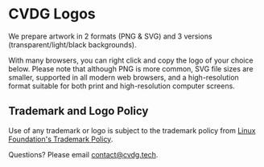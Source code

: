 # CVDG Logos

We prepare artwork in 2 formats (PNG & SVG) and 3 versions (transparent/light/black backgrounds).

With many browsers, you can right click and copy the logo of your choice below. Please note that although PNG is more common, SVG file sizes are smaller, supported in all modern web browsers, and a high-resolution format suitable for both print and high-resolution computer screens.

## Trademark and Logo Policy

Use of any trademark or logo is subject to the trademark policy from [Linux Foundation's Trademark Policy](https://www.linuxfoundation.org/trademark-usage).

Questions? Please email contact@cvdg.tech.
